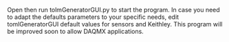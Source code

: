 Open then run tolmGeneratorGUI.py to start the program.
In case you need to adapt the defaults parameters to your specific needs, edit tomlGeneratorGUI default values for sensors and Keithley.
This program will be improved soon to allow DAQMX applications.
